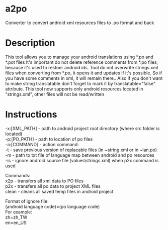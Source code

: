 ﻿# a2po
Converter to convert android xml resources files to .po format and back

# Description
This tool allows you to manage your android translations using *.po and *.pot files
It's important do not delete reference comments from *.po files, because it's used to restoer android ids.
Tool do not overwrite strings.xml files when converting from *.po, it opens it and updates if it's possible. So if you have some comments in xml, it will remain there..
Also if you don't want to make string translatable don't forget to mark it by translatable="false" attribute.
This tool now supports only android resources located in "strings.xml", other files will not be read/written

# Instructions
-x:[XML_PATH] - path to android project root directory (where src folder is located)\
-p:[PO_PATH]  - path to location of po files\
-a:[COMMAND]  - action command:\
-t            - save previous version of replacable files (in ~string.xml or in ~lan.po)\
-m            - path to txt file of language map between android and po resources\
-is           - ignore android source file (values\strings.xml) when p2x command is used

Commands:\
x2p		- transfers all xml data to PO files\
p2x		- transfers all po data to project XML files\
clean	- cleans all saved temp files in android project

Format of ignore file:\
(android language code)=(po language code)\
For example:\
zh=zh_TW\
en=en_US